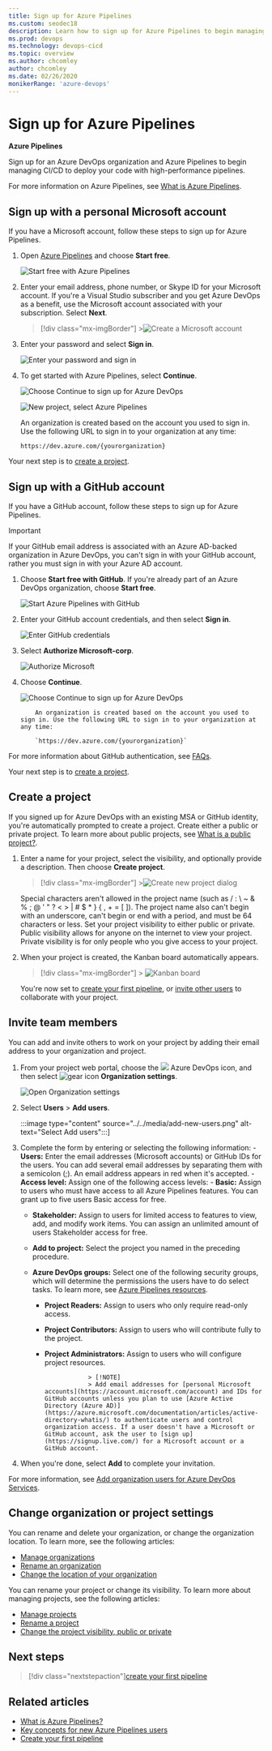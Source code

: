 ```yaml
---
title: Sign up for Azure Pipelines
ms.custom: seodec18
description: Learn how to sign up for Azure Pipelines to begin managing CI/CD to deploy your code.
ms.prod: devops
ms.technology: devops-cicd
ms.topic: overview
ms.author: chcomley
author: chcomley
ms.date: 02/26/2020
monikerRange: 'azure-devops'
---
```


# Sign up for Azure Pipelines

**Azure Pipelines**

Sign up for an Azure DevOps organization and Azure Pipelines to begin managing CI/CD to deploy your code with high-performance pipelines.

For more information on Azure Pipelines, see [What is Azure Pipelines](what-is-azure-pipelines.md).

## Sign up with a personal Microsoft account

If you have a Microsoft account, follow these steps to sign up for Azure Pipelines.

1.  Open [Azure Pipelines](https://azure.microsoft.com/services/devops/pipelines) and choose **Start free**.

    ![Start free with Azure Pipelines](media/start-free-azure-pipelines.png)

2.  Enter your email address, phone number, or Skype ID for your Microsoft account. If you're a Visual Studio subscriber and you get Azure DevOps as a benefit, use the Microsoft account associated with your subscription. Select **Next**.

    > [!div class="mx-imgBorder"] >![Create a Microsoft account](../../boards/get-started/media/acquisition/sign-in-new.png)

3.  Enter your password and select **Sign in**.

    ![Enter your password and sign in](../../media/enter-password-sign-in.png)

4.  To get started with Azure Pipelines, select **Continue**.

    ![Choose Continue to sign up for Azure DevOps](../../media/sign-up-azure-devops.png)

    ![New project, select Azure Pipelines](../media/new-project-select-pipelines.png)

    An organization is created based on the account you used to sign in. Use the following URL to sign in to your organization at any time:

    `https://dev.azure.com/{yourorganization}`

Your next step is to [create a project](#create-project).

<a id="create-project" />

## Sign up with a GitHub account

If you have a GitHub account, follow these steps to sign up for Azure Pipelines.

> [!IMPORTANT]
> If your GitHub email address is associated with an Azure AD-backed organization in Azure DevOps, you can't sign in with your GitHub account, rather you must sign in with your Azure AD account.

1.  Choose **Start free with GitHub**. If you're already part of an Azure DevOps organization, choose **Start free**.

    ![Start Azure Pipelines with GitHub](media/start-free-github-pipelines.png)

2.  Enter your GitHub account credentials, and then select **Sign in**.

    ![Enter GitHub credentials](../../media/enter-github-credentials.png)

3.  Select **Authorize Microsoft-corp**.

    ![Authorize Microsoft](../../media/authorize-Microsoft-corp.png)

4.  Choose **Continue**.

    ![Choose Continue to sign up for Azure DevOps](../../media/sign-up-azure-devops.png)

        	An organization is created based on the account you used to sign in. Use the following URL to sign in to your organization at any time:

        	`https://dev.azure.com/{yourorganization}`

For more information about GitHub authentication, see [FAQs](../../organizations/security/faq-github-authentication.md).

Your next step is to [create a project](#create-project).

<a id="create-project" />

## Create a project

If you signed up for Azure DevOps with an existing MSA or GitHub identity, you're automatically prompted to create a project. Create either a public or private project. To learn more about public projects, see [What is a public project?](../../organizations/public/about-public-projects.md).

1.  Enter a name for your project, select the visibility, and optionally provide a description. Then choose **Create project**.

    > [!div class="mx-imgBorder"] >![Create new project dialog](../../boards/get-started/media/sign-up/nf-create-project.png)

    Special characters aren't allowed in the project name (such as / : \ ~ & % ; @ ' " ? < > | # $ \* } { , + = [ ]). The project name also can't begin with an underscore, can't begin or end with a period, and must be 64 characters or less. Set your project visibility to either public or private. Public visibility allows for anyone on the internet to view your project. Private visibility is for only people who you give access to your project.

2.  When your project is created, the Kanban board automatically appears.

    > [!div class="mx-imgBorder"] > ![Kanban board](../../boards/get-started/media/track-issues/issues-board-new-item.png)

    You're now set to [create your first pipeline](../create-first-pipeline.md), or [invite other users](#invite-others) to collaborate with your project.

<a id="invite-others" />

## Invite team members

You can add and invite others to work on your project by adding their email address to your organization and project.

1.  From your project web portal, choose the ![](../../media/icons/project-icon.png) Azure DevOps icon, and then select ![gear icon](../../media/icons/gear-icon.png) **Organization settings**.

    ![Open Organization settings](../../media/settings/open-admin-settings-vert-2.png)

2.  Select **Users** > **Add users**.

    :::image type="content" source="../../media/add-new-users.png" alt-text="Select Add users":::]

3.  Complete the form by entering or selecting the following information: - **Users:** Enter the email addresses (Microsoft accounts) or GitHub IDs for the users. You can add several email addresses by separating them with a semicolon (;). An email address appears in red when it's accepted. - **Access level:** Assign one of the following access levels: - **Basic:** Assign to users who must have access to all Azure Pipelines features. You can grant up to five users Basic access for free.

    * **Stakeholder:** Assign to users for limited access to features to view, add, and modify work items. You can assign an unlimited amount of users Stakeholder access for free.
    * **Add to project:** Select the project you named in the preceding procedure.
    * **Azure DevOps groups:** Select one of the following security groups, which will determine the permissions the users have to do select tasks. To learn more, see [Azure Pipelines resources](../security/resources.md).

      * **Project Readers:** Assign to users who only require read-only access.
      * **Project Contributors:** Assign to users who will contribute fully to the project.
      * **Project Administrators:** Assign to users who will configure project resources.

        ```
        			> [!NOTE]  
        			> Add email addresses for [personal Microsoft accounts](https://account.microsoft.com/account) and IDs for GitHub accounts unless you plan to use [Azure Active Directory (Azure AD)](https://azure.microsoft.com/documentation/articles/active-directory-whatis/) to authenticate users and control organization access. If a user doesn't have a Microsoft or GitHub account, ask the user to [sign up](https://signup.live.com/) for a Microsoft account or a GitHub account.  
        ```

4.  When you're done, select **Add** to complete your invitation.

For more information, see [Add organization users for Azure DevOps Services](../../organizations/accounts/add-organization-users.md).

## Change organization or project settings

You can rename and delete your organization, or change the organization location. To learn more, see the following articles:

* [Manage organizations](../../organizations/accounts/organization-management.md)
* [Rename an organization](../../organizations/accounts/rename-organization.md)
* [Change the location of your organization](../../organizations/accounts/change-organization-location.md)

You can rename your project or change its visibility. To learn more about managing projects, see the following articles:

* [Manage projects](../../organizations/projects/about-projects.md)
* [Rename a project](../../organizations/projects/rename-project.md)
* [Change the project visibility, public or private](../../organizations/public/make-project-public.md)

## Next steps

> [!div class="nextstepaction"][create your first pipeline](../create-first-pipeline.md)

## Related articles

* [What is Azure Pipelines?](what-is-azure-pipelines.md)
* [Key concepts for new Azure Pipelines users](key-pipelines-concepts.md)
* [Create your first pipeline](../create-first-pipeline.md)
